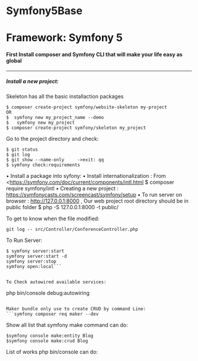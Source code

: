 # Symfony5Base
# Framework: Symfony 5

#### First Install composer and Symfony CLI that will make your life easy as global 
--------------------------------------------------------------------------------
##### Install a  new project:
Skeleton has all the basic installaction packages
```
$ composer create-project symfony/website-skeleton my-project       
OR 
$  symfony new my_project_name --demo
$   symfony new my_project
$ composer create-project symfony/skeleton my_project
```

Go to the project  directory and check:
```
$ git status
$ git log
$ git show --name-only     ->exit: qq
$ symfony check:requirements
```
• Install a package into syfony:
	• Install internationalization : From <https://symfony.com/doc/current/components/intl.html
	$  composer require symfony/intl
• Creating a new project :  https://symfonycasts.com/screencast/symfony/setup
• To run server on browser : http://127.0.0.1:8000 , Our web project root directory should be in public folder
$  php -S 127.0.0.1:8000 -t public/

To get to know when the file modified: 
 ``` 
 git log -- src/Controller/ConferenceController.php
 ```
To Run Server:
```
$ symfony server:start
symfony server:start -d
symfony server:stop
symfony open:local```


To Check autowired available services:
 ``` 
 php bin/console debug:autowiring
 ```
 
 Maker bundle only use to create CRUD by command Line: 
 ```symfony composer req maker --dev
 ```

Show all list that symfony make command can do: 
```$ symfony console list make
$symfony console make:entity Blog
$symfony console make:crud Blog
```

List of works php bin/console can do:
 ```$php bin/console
 ```




